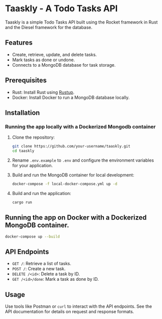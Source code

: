# Taaskly - A Todo Tasks API

Taaskly is a simple Todo Tasks API built using the Rocket framework in Rust and the Diesel framework for the database.

## Features

- Create, retrieve, update, and delete tasks.
- Mark tasks as done or undone.
- Connects to a MongoDB database for task storage.

## Prerequisites

- Rust: Install Rust using [Rustup](https://www.rust-lang.org/learn/get-started).
- Docker: Install Docker to run a MongoDB database locally.

## Installation
### Running the app locally with a Dockerized Mongodb container
1. Clone the repository:

   ```bash
   git clone https://github.com/your-username/taaskly.git
   cd taaskly
   ```

2. Rename `.env.example` to `.env` and configure the environment variables for your application.

3. Build and run the MongoDB container for local development:

   ```bash
   docker-compose -f local-docker-compose.yml up -d
   ```

4. Build and run the application:

   ```bash
   cargo run
   ```
## Running the app on Docker with a Dockerized MongoDB container.

   ```bash
   docker-compose up --build
   ```

## API Endpoints

- `GET /`: Retrieve a list of tasks.
- `POST /`: Create a new task.
- `DELETE /<id>`: Delete a task by ID.
- `GET /<id>/done`: Mark a task as done by ID.

## Usage

Use tools like Postman or `curl` to interact with the API endpoints. 
See the API documentation for details on request and response formats.
